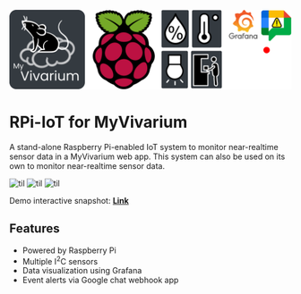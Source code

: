![Logo](https://github.com/myvivarium/RPi-IoT/blob/main/images/IoT_graphical_abstract-mod.webp)

# RPi-IoT for MyVivarium

A stand-alone Raspberry Pi-enabled IoT system to monitor near-realtime sensor data in a MyVivarium web app. This system can also be used on its own to monitor near-realtime sensor data.


![til](./images/IOTsensors1.gif)
![til](./images/IOTsensors2.gif)
![til](./images/IOTsensors3.gif)

Demo interactive snapshot: **[Link](https://snapshots.raintank.io/dashboard/snapshot/BS9oMWCz8rpT2H3xoGVoHyDHSobyJrrW)**

## Features
- Powered by Raspberry Pi
- Multiple I<sup>2</sup>C sensors
- Data visualization using Grafana
- Event alerts via Google chat webhook app
